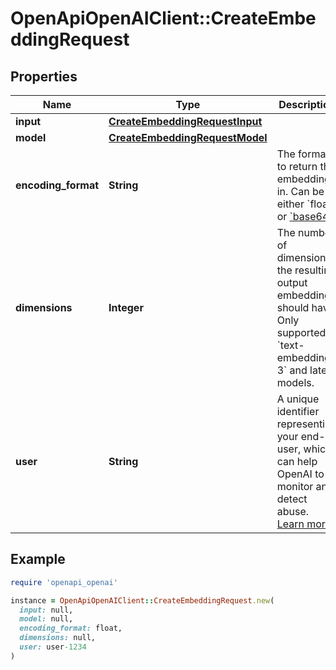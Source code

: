 # OpenApiOpenAIClient::CreateEmbeddingRequest

## Properties

| Name | Type | Description | Notes |
| ---- | ---- | ----------- | ----- |
| **input** | [**CreateEmbeddingRequestInput**](CreateEmbeddingRequestInput.md) |  |  |
| **model** | [**CreateEmbeddingRequestModel**](CreateEmbeddingRequestModel.md) |  |  |
| **encoding_format** | **String** | The format to return the embeddings in. Can be either &#x60;float&#x60; or [&#x60;base64&#x60;](https://pypi.org/project/pybase64/). | [optional][default to &#39;float&#39;] |
| **dimensions** | **Integer** | The number of dimensions the resulting output embeddings should have. Only supported in &#x60;text-embedding-3&#x60; and later models.  | [optional] |
| **user** | **String** | A unique identifier representing your end-user, which can help OpenAI to monitor and detect abuse. [Learn more](/docs/guides/safety-best-practices/end-user-ids).  | [optional] |

## Example

```ruby
require 'openapi_openai'

instance = OpenApiOpenAIClient::CreateEmbeddingRequest.new(
  input: null,
  model: null,
  encoding_format: float,
  dimensions: null,
  user: user-1234
)
```

